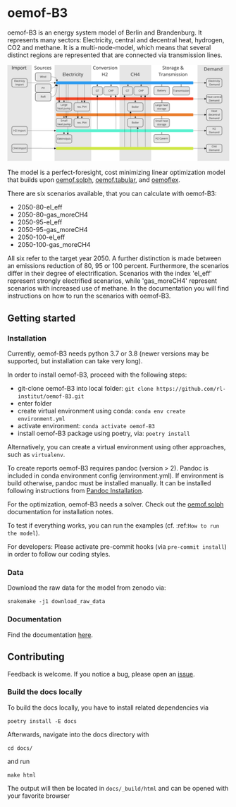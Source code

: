 # oemof-B3

oemof-B3 is an energy system model of Berlin and Brandenburg. It represents many sectors:
Electricity, central and decentral heat, hydrogen, CO2 and methane. It is a multi-node-model, which
means that several distinct regions are represented that are connected via transmission lines.

<img src="/docs/_img/model_structure.svg" width="900"/>

The model is a perfect-foresight, cost minimizing linear optimization model that builds upon
[oemof.solph](https://github.com/oemof/oemof-solph),
[oemof.tabular](https://github.com/oemof/oemof-tabular),
and [oemoflex](https://github.com/rl-institut/oemoflex).

There are six scenarios available, that you can calculate with oemof-B3:
- 2050-80-el_eff
- 2050-80-gas_moreCH4
- 2050-95-el_eff
- 2050-95-gas_moreCH4
- 2050-100-el_eff
- 2050-100-gas_moreCH4

All six refer to the target year 2050. A further distinction is made between an emissions reduction
of 80, 95 or 100 percent. Furthermore, the scenarios differ in their degree of electrification. 
Scenarios with the index 'el_eff' represent strongly electrified scenarios, while 'gas_moreCH4'
represent scenarios with increased use of methane.
In the documentation you will find instructions on how to run the scenarios with oemof-B3.

## Getting started

### Installation

Currently, oemof-B3 needs python 3.7 or 3.8 (newer versions may be supported, but installation can take very long).

In order to install oemof-B3, proceed with the following steps:

- git-clone oemof-B3 into local folder: `git clone https://github.com/rl-institut/oemof-B3.git`
- enter folder
- create virtual environment using conda: `conda env create environment.yml`
- activate environment: `conda activate oemof-B3`
- install oemof-B3 package using poetry, via: `poetry install`

Alternatively, you can create a virtual environment using other approaches, such as `virtualenv`.

To create reports oemof-B3 requires pandoc (version > 2). Pandoc is included in conda environment config (environment.yml). 
If environment is build otherwise, pandoc must be installed manually. It can be installed following instructions from [Pandoc Installation](https://pandoc.org/installing.html).

For the optimization, oemof-B3 needs a solver. Check out the [oemof.solph](https://oemof-solph.readthedocs.io/en/latest/readme.html#installing-a-solver) documentation for installation notes.

To test if everything works, you can run the examples (cf. :ref:`How to run the model`).

For developers: Please activate pre-commit hooks (via `pre-commit install`) in order to follow our coding styles.

### Data

Download the raw data for the model from zenodo via:

    snakemake -j1 download_raw_data

### Documentation

Find the documentation [here](https://oemof-b3.readthedocs.io/).

## Contributing

Feedback is welcome. If you notice a bug, please open an 
[issue](https://github.com/rl-institut/oemof-B3/issues). 

### Build the docs locally

To build the docs locally, you have to install related dependencies via

    poetry install -E docs

Afterwards, navigate into the docs directory with
    
    cd docs/
    
and run

    make html

The output will then be located in `docs/_build/html` and can be opened with your favorite browser
